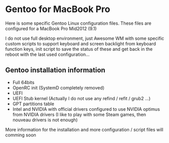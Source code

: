 # Gentoo for MacBook Pro

Here is some specific Gentoo Linux configuration files.
These files are configured for a MacBook Pro Mid2012 (9.1)

I do not use full desktop environment, just Awesome WM with some specific custom scripts to support keyboard and screen backlight from keyboard function keys, init script to save the status of these and get back in the reboot with the last used configuration...

## Gentoo installation information
* Full 64bits
* OpenRC init (SystemD completely removed)
* UEFI
* UEFI Stub kernel (Actually I do not use any refind / refit / grub2 ...)
* GPT partitions table
* Intel and NVIDIA with official drivers configured to use NVIDIA optimus from NVIDIA drivers (I like to play with some Steam games, then nouveau drivers is not enough)

More information for the installation and more configuration / script files will comming soon
